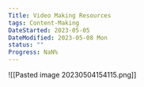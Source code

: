```yaml
---
Title: Video Making Resources
tags: Content-Making
DateStarted: 2023-05-05
DateModified: 2023-05-08 Mon
status: ""
Progress: NaN%
---
```


![[Pasted image 20230504154115.png]]
